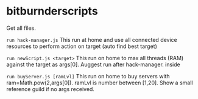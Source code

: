 # bitburnderscripts

Get all files.

``` run hack-manager.js ``` This run at home and use all connected device resources to perform action on target (auto find best target)

``` run newScript.js <target> ``` This run on home to max all threads (RAM) against the target as args[0]. Auggest run after hack-manager.
inside

``` run buyServer.js [ramLvl] ``` This run on home to buy servers with ram=Math.pow(2,args[0]). ramLvl is number between [1,20]. Show a small reference guild if no args received.
